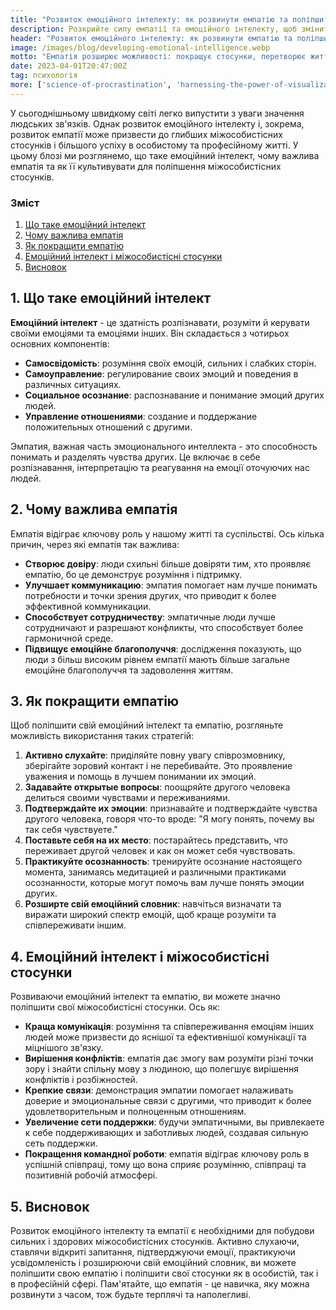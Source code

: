 ```yaml
---
title: "Розвиток емоційного інтелекту: як розвинути емпатію та поліпшити міжособистісні стосунки"
description: Розкрийте силу емпатії та емоційного інтелекту, щоб змінити свої особисті та професійні стосунки. Пориньте в цей всеосяжний посібник, щоб поліпшити свої навички міжособистісного спілкування та підвищити рівень емоційного стану!
header: "Розвиток емоційного інтелекту: як розвинути емпатію та поліпшити міжособистісні стосунки"
image: /images/blog/developing-emotional-intelligence.webp
motto: "Емпатія розширює можливості: покращує стосунки, перетворює життя!"
date: 2023-04-01T20:47:00Z
tag: психологія
more: ['science-of-procrastination', 'harnessing-the-power-of-visualization']
---
```

У сьогоднішньому швидкому світі легко випустити з уваги значення людських зв'язків. Однак розвиток емоційного інтелекту і, зокрема, розвиток емпатії може призвести до глибших міжособистісних стосунків і більшого успіху в особистому та професійному житті. У цьому блозі ми розглянемо, що таке емоційний інтелект, чому важлива емпатія та як її культивувати для поліпшення міжособистісних стосунків.

### Зміст

1.  [Що таке емоційний інтелект](#what-is-emotional-intelligence)
2.  [Чому важлива емпатія](#why-empathy-is-important)
3.  [Як покращити емпатію](#how-to-cultivate-empathy)
4.  [Емоційний інтелект і міжособистісні стосунки](#emotional-intelligence-and-interpersonal-relationships)
5.  [Висновок](#conclusion)

<a name="what-is-emotional-intelligence"></a>

## 1. Що таке емоційний інтелект

**Емоційний інтелект** - це здатність розпізнавати, розуміти й керувати своїми емоціями та емоціями інших. Він складається з чотирьох основних компонентів:

* **Самосвідомість**: розуміння своїх емоцій, сильних і слабких сторін.
* **Самоуправление**: регулирование своих эмоций и поведения в различных ситуациях.
* **Социальное осознание**: распознавание и понимание эмоций других людей.
* **Управление отношениями**: создание и поддержание положительных отношений с другими.

Эмпатия, важная часть эмоционального интеллекта - это способность понимать и разделять чувства других. Це включає в себе розпізнавання, інтерпретацію та реагування на емоції оточуючих нас людей.

<a name="why-empathy-is-important"></a>

## 2. Чому важлива емпатія

Емпатія відіграє ключову роль у нашому житті та суспільстві. Ось кілька причин, через які емпатія так важлива:

* **Створює довіру**: люди схильні більше довіряти тим, хто проявляє емпатію, бо це демонструє розуміння і підтримку.
* **Улучшает коммуникацию**: эмпатия помогает нам лучше понимать потребности и точки зрения других, что приводит к более эффективной коммуникации.
* **Способствует сотрудничеству**: эмпатичные люди лучше сотрудничают и разрешают конфликты, что способствует более гармоничной среде.
* **Підвищує емоційне благополуччя**: дослідження показують, що люди з більш високим рівнем емпатії мають більше загальне емоційне благополуччя та задоволення життям.

<a name="how-to-cultivate-empathy"></a>

## 3. Як покращити емпатію

Щоб поліпшити свій емоційний інтелект та емпатію, розгляньте можливість використання таких стратегій:

1. **Активно слухайте**: приділяйте повну увагу співрозмовнику, зберігайте зоровий контакт і не перебивайте. Это проявление уважения и помощь в лучшем понимании их эмоций.
2. **Задавайте открытые вопросы**: поощряйте другого человека делиться своими чувствами и переживаниями.
3. **Подтверждайте их эмоции**: признавайте и подтверждайте чувства другого человека, говоря что-то вроде: "Я могу понять, почему вы так себя чувствуете."
4. **Поставьте себя на их место**: постарайтесь представить, что переживает другой человек и как он может себя чувствовать.
5. **Практикуйте осознанность**: тренируйте осознание настоящего момента, занимаясь медитацией и различными практиками осознанности, которые могут помочь вам лучше понять эмоции других.
6. **Розширте свій емоційний словник**: навчіться визначати та виражати широкий спектр емоцій, щоб краще розуміти та співпереживати іншим.

<a name="emotional-intelligence-and-interpersonal-relationships"></a>

## 4. Емоційний інтелект і міжособистісні стосунки

Розвиваючи емоційний інтелект та емпатію, ви можете значно поліпшити свої міжособистісні стосунки. Ось як:

* **Краща комунікація**: розуміння та співпереживання емоціям інших людей може призвести до яснішої та ефективнішої комунікації та міцнішого зв'язку.
* **Вирішення конфліктів**: емпатія дає змогу вам розуміти різні точки зору і знайти спільну мову з людиною, що полегшує вирішення конфліктів і розбіжностей.
* **Крепкие связи**: демонстрация эмпатии помогает налаживать доверие и эмоциональные связи с другими, что приводит к более удовлетворительным и полноценным отношениям.
* **Увеличение сети поддержки**: будучи эмпатичными, вы привлекаете к себе поддерживающих и заботливых людей, создавая сильную сеть поддержки.
* **Покращення командної роботи**: емпатія відіграє ключову роль в успішній співпраці, тому що вона сприяє розумінню, співпраці та позитивній робочій атмосфері.

<a name="conclusion"></a>

## 5. Висновок

Розвиток емоційного інтелекту та емпатії є необхідними для побудови сильних і здорових міжособистісних стосунків. Активно слухаючи, ставлячи відкриті запитання, підтверджуючи емоції, практикуючи усвідомленість і розширюючи свій емоційний словник, ви можете поліпшити свою емпатію і поліпшити свої стосунки як в особистій, так і в професійній сфері. Пам'ятайте, що емпатія - це навичка, яку можна розвинути з часом, тож будьте терплячі та наполегливі.
